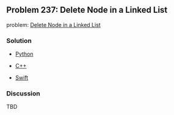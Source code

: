 ## Problem 237: Delete Node in a Linked List

problem: [Delete Node in a Linked List](https://leetcode.com/problems/delete-node-in-a-linked-list/)

### Solution

- [Python](../python/problem237.py)

- [C++](../cpp/problem237.cpp)

- [Swift](../swift/problem237.swift)

### Discussion

TBD

